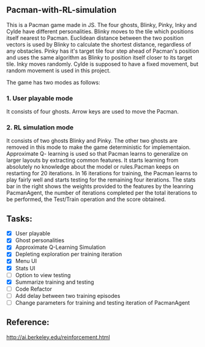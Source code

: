 ## Pacman-with-RL-simulation

This is a Pacman game made in JS. The four ghosts, Blinky, Pinky, Inky and Cylde have different personalities. 
Blinky moves to the tile which positions itself nearest to Pacman. Euclidean distance between the two position vectors is used by Blinky to calculate the shortest distance, regardless of any obstacles. Pinky has it's target tile four step ahead of Pacman's position and uses the same algorithm as Blinky to position itself closer to its target tile. Inky moves randomly. Cylde is supposed to have a fixed movement, but random movement is used in this project. 
 
The game has two modes as follows:

### 1. User playable mode
  It consists of four ghosts. Arrow keys are used to move the Pacman.
  
### 2. RL simulation mode
  It consists of two ghosts Blinky and Pinky. The other two ghosts are removed in this mode to make the game deterministic for implementaion. Approximate Q- learning is used so that Pacman learns to generalize on larger layouts by extracting common features. It starts learning from absolutely no knowledge about the model or rules.Pacman keeps on restarting for 20 iterations. In 16 iterations for training, the Pacman learns to play fairly well and starts testing for the remaining four iterations. The stats bar in the right shows the weights provided to the features by the leanring PacmanAgent, the number of iterations completed per the total iterations to be performed, the Test/Train operation and the score obtained.   

## Tasks:
- [x] User playable
- [x] Ghost personalities
- [x] Approximate Q-Learning Simulation
- [x] Depleting exploration per training iteration
- [x] Menu UI
- [x] Stats UI
- [ ] Option to view testing
- [x] Summarize training and testing
- [ ] Code Refactor
- [ ] Add delay between two training episodes
- [ ] Change parameters for training and testing iteration of PacmanAgent

## Reference:
http://ai.berkeley.edu/reinforcement.html


